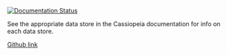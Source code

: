[![Documentation Status](https://readthedocs.org/projects/cassiopeia/badge/?version=latest)](http://cassiopeia.readthedocs.org/en/latest/)

See the appropriate data store in the Cassiopeia documentation for info on each data store.

[Github link](https://github.com/mrtolkien/cassiopeia-datastores)
